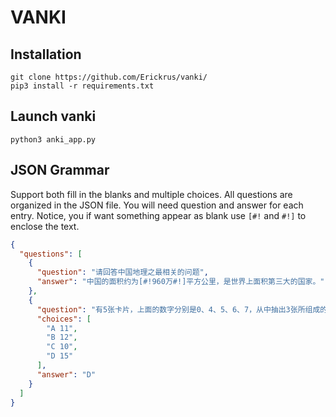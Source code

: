 
# VANKI

## Installation

```shell
git clone https://github.com/Erickrus/vanki/
pip3 install -r requirements.txt
```

## Launch vanki
```shell
python3 anki_app.py
```

## JSON Grammar

Support both fill in the blanks and multiple choices. All questions are organized in the JSON file. You will need question and answer for each entry. Notice, you if want something appear as blank use `[#!` and `#!]` to enclose the text.

```json
{
  "questions": [
    {
      "question": "请回答中国地理之最相关的问题",
      "answer": "中国的面积约为[#!960万#!]平方公里，是世界上面积第三大的国家。"
    },
    {
      "question": "有5张卡片，上面的数字分别是0、4、5、6、7，从中抽出3张所组成的三位数中能被4整除的有（ ）个。",
      "choices": [
        "A 11",
        "B 12",
        "C 10",
        "D 15"
      ],
      "answer": "D"
    }
  ]
}
```

